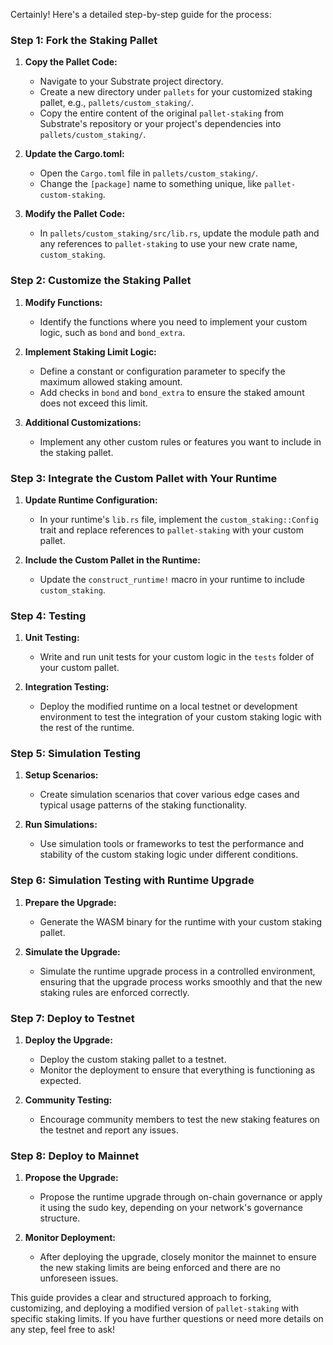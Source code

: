 Certainly! Here's a detailed step-by-step guide for the process:

### **Step 1: Fork the Staking Pallet**

1. **Copy the Pallet Code:**
   - Navigate to your Substrate project directory.
   - Create a new directory under `pallets` for your customized staking pallet, e.g., `pallets/custom_staking/`.
   - Copy the entire content of the original `pallet-staking` from Substrate's repository or your project's dependencies into `pallets/custom_staking/`.

2. **Update the Cargo.toml:**
   - Open the `Cargo.toml` file in `pallets/custom_staking/`.
   - Change the `[package]` name to something unique, like `pallet-custom-staking`.

3. **Modify the Pallet Code:**
   - In `pallets/custom_staking/src/lib.rs`, update the module path and any references to `pallet-staking` to use your new crate name, `custom_staking`.

### **Step 2: Customize the Staking Pallet**

1. **Modify Functions:**
   - Identify the functions where you need to implement your custom logic, such as `bond` and `bond_extra`.

2. **Implement Staking Limit Logic:**
   - Define a constant or configuration parameter to specify the maximum allowed staking amount.
   - Add checks in `bond` and `bond_extra` to ensure the staked amount does not exceed this limit.

3. **Additional Customizations:**
   - Implement any other custom rules or features you want to include in the staking pallet.

### **Step 3: Integrate the Custom Pallet with Your Runtime**

1. **Update Runtime Configuration:**
   - In your runtime's `lib.rs` file, implement the `custom_staking::Config` trait and replace references to `pallet-staking` with your custom pallet.

2. **Include the Custom Pallet in the Runtime:**
   - Update the `construct_runtime!` macro in your runtime to include `custom_staking`.

### **Step 4: Testing**

1. **Unit Testing:**
   - Write and run unit tests for your custom logic in the `tests` folder of your custom pallet.

2. **Integration Testing:**
   - Deploy the modified runtime on a local testnet or development environment to test the integration of your custom staking logic with the rest of the runtime.

### **Step 5: Simulation Testing**

1. **Setup Scenarios:**
   - Create simulation scenarios that cover various edge cases and typical usage patterns of the staking functionality.

2. **Run Simulations:**
   - Use simulation tools or frameworks to test the performance and stability of the custom staking logic under different conditions.

### **Step 6: Simulation Testing with Runtime Upgrade**

1. **Prepare the Upgrade:**
   - Generate the WASM binary for the runtime with your custom staking pallet.

2. **Simulate the Upgrade:**
   - Simulate the runtime upgrade process in a controlled environment, ensuring that the upgrade process works smoothly and that the new staking rules are enforced correctly.

### **Step 7: Deploy to Testnet**

1. **Deploy the Upgrade:**
   - Deploy the custom staking pallet to a testnet.
   - Monitor the deployment to ensure that everything is functioning as expected.

2. **Community Testing:**
   - Encourage community members to test the new staking features on the testnet and report any issues.

### **Step 8: Deploy to Mainnet**

1. **Propose the Upgrade:**
   - Propose the runtime upgrade through on-chain governance or apply it using the sudo key, depending on your network's governance structure.

2. **Monitor Deployment:**
   - After deploying the upgrade, closely monitor the mainnet to ensure the new staking limits are being enforced and there are no unforeseen issues.

This guide provides a clear and structured approach to forking, customizing, and deploying a modified version of `pallet-staking` with specific staking limits. If you have further questions or need more details on any step, feel free to ask!

